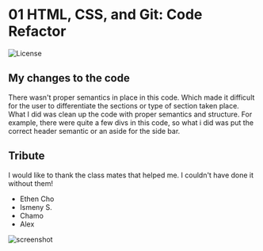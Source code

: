# 01 HTML, CSS, and Git: Code Refactor

![License](https://img.shields.io/badge/License-MIT-yellow.svg)

## My changes to the code 

There wasn't proper semantics in place in this code. Which made it difficult for the user to differentiate the sections or type of section taken place. What I did was clean up the code with proper semantics and structure. For example, there were quite a few divs in this code, so what i did was put the correct header semantic or an aside for the side bar. 

## Tribute
I would like to thank the class mates that helped me. I couldn't have done it without them!

* Ethen Cho
* Ismeny S.
* Chamo
* Alex

![screenshot](assets/images/screencapture-file-Users-stephaniercortez-Desktop-Classwork-homework-Homeworw1-HTML-refacator-index-html-2021-09-17-00_31_16.png)

